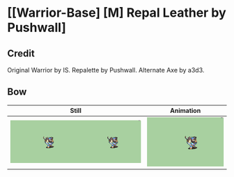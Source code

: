 # [\[Warrior-Base\] \[M\] Repal Leather by Pushwall]

## Credit

Original Warrior by IS.
Repalette by Pushwall. 
Alternate Axe by a3d3.
	
## Bow

| Still | Animation |
| :---: | :-------: |
| ![Bow still](./Bow_000.png) | ![Bow animation](./Bow.gif) |
